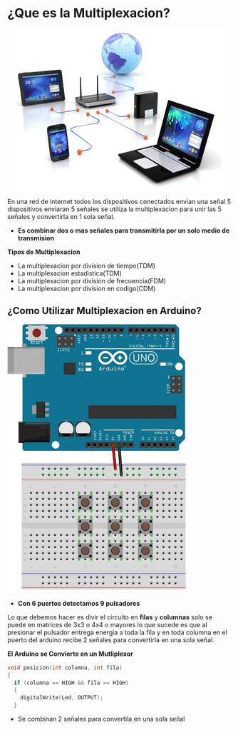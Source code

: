 # ¿Que es la Multiplexacion?

<p align="center">
  <img  src="https://github.com/IDiegoUlises/Arduino-Multiplexacion/blob/master/Images/network.png">
</p>

En una red de internet todos los dispositivos conectados envian una señal 5 dispositivos enviaran 5 señales se utiliza la multiplexacion para unir las 5 señales y convertirla en 1 sola señal.

* **Es combinar dos o mas señales para transmitirla por un solo medio de transmision**

**Tipos de Multiplexacion**
* La multiplexacion por division de tiempo(TDM)
* La multiplexacion estadistica(TDM)
* La multiplexacion por division de frecuencia(FDM)
* La multiplexacion por division en codigo(CDM)

## ¿Como Utilizar Multiplexacion en Arduino?

  <img src="https://github.com/IDiegoUlises/Arduino-Multiplexacion/blob/master/Images/Multiplexacion-Arduino.jpg" width="400" height="600" >


* **Con 6 puertos detectamos 9 pulsadores**

Lo que debemos hacer es divir el circuito en **filas** y **columnas** solo se puede en matrices de 3x3 o 4x4 o mayores lo que sucede es que al presionar el pulsador entrega energia a toda la fila y en toda columna en el puerto del arduino recibe 2 señales para convertirla en una sola señal.  


**El Arduino se Convierte en un Mutliplexor**
```C++
void posicion(int columna, int fila)
{
  if (columna == HIGH && fila == HIGH)
  {
    digitalWrite(Led, OUTPUT);
  }
```
* Se combinan 2 señales para convertila en una sola señal

